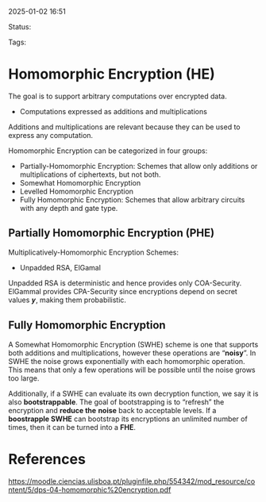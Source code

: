 2025-01-02 16:51

Status: 

Tags: 

# Homomorphic Encryption (HE)

The goal is to support arbitrary computations over encrypted data.
- Computations expressed as additions and multiplications

Additions and multiplications are relevant because they can be used to express any computation.

Homomorphic Encryption can be categorized in four groups:
- Partially-Homomorphic Encryption: Schemes that allow only additions or multiplications of ciphertexts, but not both.
- Somewhat Homomorphic Encryption
- Levelled Homomorphic Encryption
- Fully Homomorphic Encryption: Schemes that allow arbitrary circuits with any depth and gate type.

## Partially Homomorphic Encryption (PHE)
Multiplicatively-Homomorphic Encryption Schemes:
- Unpadded RSA, ElGamal

Unpadded RSA is deterministic and hence provides only COA-Security.
ElGammal provides CPA-Security since encryptions depend on secret values 𝒚, making them probabilistic.

## Fully Homomorphic Encryption
A Somewhat Homomorphic Encryption (SWHE) scheme is one that supports both additions and multiplications, however these operations are “**noisy**”.
In SWHE the noise grows exponentially with each homomorphic
operation.
This means that only a few operations will be possible until the noise
grows too large.

Additionally, if a SWHE can evaluate its own decryption function, we say it is also **bootstrappable**.
The goal of bootstrapping is to “refresh” the encryption and **reduce the**
**noise** back to acceptable levels.
If a **boostrapple SWHE** can bootstrap its encryptions an unlimited number of times, then it can be turned into a **FHE**.
# References

https://moodle.ciencias.ulisboa.pt/pluginfile.php/554342/mod_resource/content/5/dps-04-homomorphic%20encryption.pdf